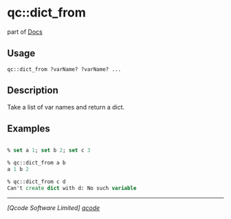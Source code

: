 qc::dict_from
=============

part of [Docs](../index.md)

Usage
-----
`
	qc::dict_from ?varName? ?varName? ...
    `

Description
-----------
Take a list of var names and return a dict.

Examples
--------
```tcl

% set a 1; set b 2; set c 3

% qc::dict_from a b
a 1 b 2 

% qc::dict_from c d
Can't create dict with d: No such variable

```

----------------------------------
*[Qcode Software Limited] [qcode]*

[qcode]: http://www.qcode.co.uk "Qcode Software"